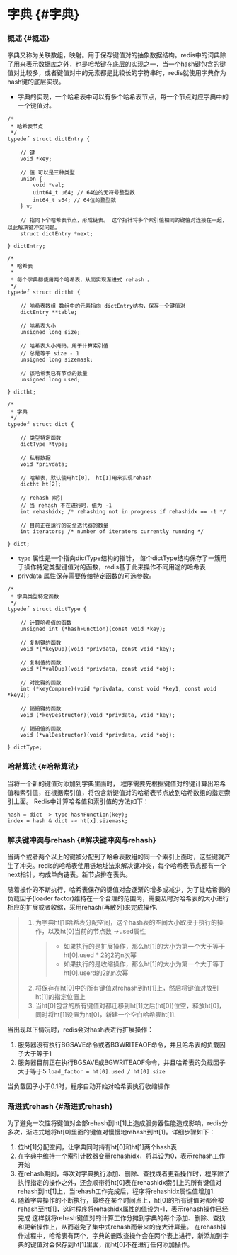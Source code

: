 # 字典 {#字典}

### 概述 {#概述}

字典又称为关联数组，映射。用于保存键值对的抽象数据结构。redis中的词典除了用来表示数据库之外，也是哈希键在底层的实现之一，当一个hash键包含的键值对比较多，或者键值对中的元素都是比较长的字符串时，redis就使用字典作为hash键的底层实现。

* 字典的实现，一个哈希表中可以有多个哈希表节点，每一个节点对应字典中的一个键值对。

```
/*
 * 哈希表节点
 */
typedef struct dictEntry {

    // 键
    void *key;

    // 值 可以是三种类型
    union {
        void *val;
        uint64_t u64; // 64位的无符号整型数
        int64_t s64; // 64位的整型数
    } v;

    // 指向下个哈希表节点，形成链表。 这个指针将多个索引值相同的键值对连接在一起，以此解决键冲突问题。
    struct dictEntry *next;

} dictEntry;
```

```
/*
 * 哈希表
 *
 * 每个字典都使用两个哈希表，从而实现渐进式 rehash 。
 */
typedef struct dictht {

    // 哈希表数组 数组中的元素指向 dictEntry结构，保存一个键值对
    dictEntry **table;

    // 哈希表大小
    unsigned long size;

    // 哈希表大小掩码，用于计算索引值
    // 总是等于 size - 1
    unsigned long sizemask;

    // 该哈希表已有节点的数量
    unsigned long used;

} dictht;
```

```
/*
 * 字典
 */
typedef struct dict {

    // 类型特定函数
    dictType *type;

    // 私有数据
    void *privdata;

    // 哈希表，默认使用ht[0]， ht[1]用来实现rehash
    dictht ht[2];

    // rehash 索引
    // 当 rehash 不在进行时，值为 -1
    int rehashidx; /* rehashing not in progress if rehashidx == -1 */

    // 目前正在运行的安全迭代器的数量
    int iterators; /* number of iterators currently running */

} dict;
```

* `type`
  属性是一个指向dictType结构的指针， 每个dictType结构保存了一簇用于操作特定类型键值对的函数，redis基于此来操作不同用途的哈希表
* privdata 属性保存需要传给特定函数的可选参数。

```
/*
 * 字典类型特定函数
 */
typedef struct dictType {

    // 计算哈希值的函数
    unsigned int (*hashFunction)(const void *key);

    // 复制键的函数
    void *(*keyDup)(void *privdata, const void *key);

    // 复制值的函数
    void *(*valDup)(void *privdata, const void *obj);

    // 对比键的函数
    int (*keyCompare)(void *privdata, const void *key1, const void *key2);

    // 销毁键的函数
    void (*keyDestructor)(void *privdata, void *key);

    // 销毁值的函数
    void (*valDestructor)(void *privdata, void *obj);

} dictType;
```

### 哈希算法 {#哈希算法}

当将一个新的键值对添加到字典里面时， 程序需要先根据键值对的键计算出哈希值和索引值，在根据索引值，将包含新键值对的哈希表节点放到哈希数组的指定索引上面。 Redis中计算哈希值和索引值的方法如下：

```
hash = dict -> type hashFunction(key);
index = hash & dict -> ht[x].sizemask;
```

### 解决键冲突与rehash {#解决键冲突与rehash}

当两个或者两个以上的键被分配到了哈希表数组的同一个索引上面时，这些键就产生了冲突。redis的哈希表使用链地址法来解决键冲突，每个哈希表节点都有一个next指针，构成单向链表。新节点排在表头。

随着操作的不断执行，哈希表保存的键值对会逐渐的增多或减少，为了让哈希表的负载因子\(loader factor\)维持在一个合理的范围内，需要及时对哈希表的大小进行相应的扩展或者收缩，采用rehash\(再散列\)来完成操作.

> 1. 为字典ht\[1\]哈希表分配空间，这个hash表的空间大小取决于执行的操作，以及ht\[0\]当前的节点数 -&gt;used属性
>    > * 如果执行的是扩展操作，那么ht\[1\]的大小为第一个大于等于ht\[0\].used \* 2的2的n次幂
>    > * 如果执行的是收缩操作，那么ht\[1\]的大小为第一个大于等于ht\[0\].userd的2的n次幂
> 2. 将保存在ht\[0\]中的所有键值对rehash到ht\[1\]上，然后将键值对放到ht\[1\]的指定位置上
> 3. 当ht\[0\]包含的所有键值对都迁移到ht\[1\]之后\(ht\[0\]\)位空，释放ht\[0\]，同时将ht\[1\]设置为ht\[0\]，新建一个空白哈希表ht\[1\].

当出现以下情况时，redis会对hash表进行扩展操作：

1. 服务器没有执行BGSAVE命令或者BGWRITEAOF命令，并且哈希表的负载因子大于等于1
2. 服务器目前正在执行BGSAVE或BGWRITEAOF命令，并且哈希表的负载因子大于等于5
   `load_factor = ht[0].used / ht[0].size`

当负载因子小于0.1时，程序自动开始对哈希表执行收缩操作

### 渐进式rehash {#渐进式rehash}

为了避免一次性将键值对全部rehash到ht\[1\]上造成服务器性能造成影响，redis分多次，渐进式地将ht\[0\]里面的键值对慢慢地rehash到ht\[1\]。详细步骤如下：

1. 位ht\[1\]分配空间，让字典同时持有ht\[0\]和ht\[1\]两个hash表
2. 在字典中维持一个索引计数器变量rehashidx，将其设为0，表示rehash工作开始
3. 在rehash期间，每次对字典执行添加、删除、查找或者更新操作时，程序除了执行指定的操作之外，还会顺带将ht\[0\]表在rehashidx索引上的所有键值对rehash到ht\[1\]上，当rehash工作完成后，程序将rehashidx属性值增加1.
4. 随着字典操作的不断执行，最终在某个时间点上，ht\[0\]的所有键值对都会被rehash至ht\[1\]，这时程序将rehashidx属性的值设为-1，表示rehash操作已经完成 这样就将rehash键值对的计算工作分摊到字典的每个添加、删除、查找和更新操作上，从而避免了集中式rehash而带来的庞大计算量。 在rehash操作过程中，哈希表有两个，字典的删改查操作会在两个表上进行，新添加到字典的键值对会保存到ht\[1\]里面，而ht\[0\]不在进行任何添加操作。



